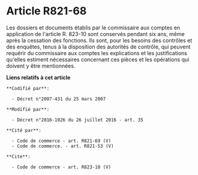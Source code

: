 # Article R821-68

Les dossiers et documents établis par le commissaire aux comptes en application de l'article R. 823-10 sont conservés pendant
six ans, même après la cessation des fonctions. Ils sont, pour les besoins des contrôles et des enquêtes, tenus à la
disposition des autorités de contrôle, qui peuvent requérir du commissaire aux comptes les explications et les justifications
qu'elles estiment nécessaires concernant ces pièces et les opérations qui doivent y être mentionnées.

**Liens relatifs à cet article**

	**Codifié par**:

	  - Décret n°2007-431 du 25 mars 2007

	**Modifié par**:

	  - Décret n°2016-1026 du 26 juillet 2016 - art. 35

	**Cité par**:

	  - Code de commerce - art. R821-69 (V)
	  - Code de commerce. - art. R821-53 (V)

	**Cite**:

	  - Code de commerce - art. R823-10 (V)
